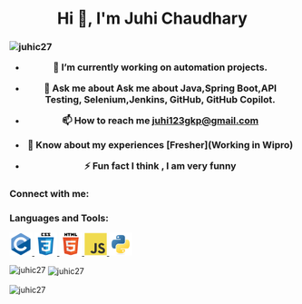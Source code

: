 <h1 align="center">Hi 👋, I'm Juhi Chaudhary</h1>
<h3 align="center" I'm a passionate software developer with a keen interest in Java, Selenium WebDriver, and API testing. I love working on automation frameworks and learning new technologies. 
</h3>

<p align="left"> <img src="https://komarev.com/ghpvc/?username=juhic27&label=Profile%20views&color=0e75b6&style=flat" alt="juhic27" /> </p>

- 🌱 I’m currently working on automation projects.

- 💬 Ask me about Ask me about Java,Spring Boot,API Testing, Selenium,Jenkins, GitHub, GitHub Copilot.

- 📫 How to reach me **juhi123gkp@gmail.com**

- 📄 Know about my experiences [Fresher](Working in Wipro)

- ⚡ Fun fact **I think , I am very funny**

<h3 align="left">Connect with me:</h3>
<p align="left">
</p>

<h3 align="left">Languages and Tools:</h3>
<p align="left"> <a href="https://www.cprogramming.com/" target="_blank" rel="noreferrer"> <img src="https://raw.githubusercontent.com/devicons/devicon/master/icons/c/c-original.svg" alt="c" width="40" height="40"/> </a> <a href="https://www.w3schools.com/css/" target="_blank" rel="noreferrer"> <img src="https://raw.githubusercontent.com/devicons/devicon/master/icons/css3/css3-original-wordmark.svg" alt="css3" width="40" height="40"/> </a> <a href="https://www.w3.org/html/" target="_blank" rel="noreferrer"> <img src="https://raw.githubusercontent.com/devicons/devicon/master/icons/html5/html5-original-wordmark.svg" alt="html5" width="40" height="40"/> </a> <a href="https://developer.mozilla.org/en-US/docs/Web/JavaScript" target="_blank" rel="noreferrer"> <img src="https://raw.githubusercontent.com/devicons/devicon/master/icons/javascript/javascript-original.svg" alt="javascript" width="40" height="40"/> </a> <a href="https://www.python.org" target="_blank" rel="noreferrer"> <img src="https://raw.githubusercontent.com/devicons/devicon/master/icons/python/python-original.svg" alt="python" width="40" height="40"/> </a> </p>

<p><img align="left" src="https://github-readme-stats.vercel.app/api/top-langs?username=juhic27&show_icons=true&locale=en&layout=compact" alt="juhic27" /></p>

<p>&nbsp;<img align="center" src="https://github-readme-stats.vercel.app/api?username=juhic27&show_icons=true&locale=en" alt="juhic27" /></p>

<p><img align="center" src="https://github-readme-streak-stats.herokuapp.com/?user=juhic27&" alt="juhic27" /></p>
